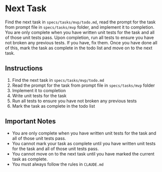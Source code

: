 # Next Task

Find the next task in `specs/tasks/mvp/todo.md`, read the prompt for the task from prompt file in `specs/tasks/mvp` folder, and implement it to completion. You are only complete when you have written unit tests for the task and all of those unit tests pass. Upon completion, run all tests to ensure you have not broken any previous tests. If you have, fix them. Once you have done all of this, mark the task as complete in the todo list and move on to the next task.

## Instructions

1. Find the next task in `specs/tasks/mvp/todo.md`
2. Read the prompt for the task from prompt file in `specs/tasks/mvp` folder
3. Implement it to completion
4. Write unit tests for the task
5. Run all tests to ensure you have not broken any previous tests
6. Mark the task as complete in the todo list

## Important Notes

- You are only complete when you have written unit tests for the task and all of those unit tests pass. 
- You cannot mark your task as complete until you have written unit tests for the task and all of those unit tests pass.
- You cannot move on to the next task until you have marked the current task as complete.
- You must always follow the rules in `CLAUDE.md`
